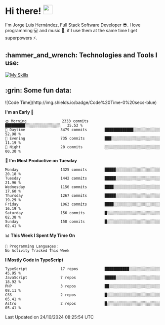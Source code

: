 <h1 align="left">
 <abc>
  <br>Hi there! <img src="https://user-images.githubusercontent.com/42378118/110234147-e3259600-7f4e-11eb-95be-0c4047144dea.gif" width="30"><br>
 </abc>
</h1>

I'm Jorge Luis Hernández, Full Stack Software Developer :sunglasses:. I love programming :computer: and music :musical_score:, if I use them at the same time I get superpowers :zap:. 


<h2 align="left">:hammer_and_wrench: Technologies and Tools I use:</h2>

[![My Skills](https://skillicons.dev/icons?i=js,ts,html,css,py,vue,react,next,nest,postgres,mysql)](https://skillicons.dev)

<h2 align="left">:grin: Some fun data:</h2>
<!--START_SECTION:waka-->
![Code Time](http://img.shields.io/badge/Code%20Time-0%20secs-blue)

**I'm an Early 🐤** 

```text
🌞 Morning                2333 commits        █████████░░░░░░░░░░░░░░░░   35.53 % 
🌆 Daytime                3479 commits        █████████████░░░░░░░░░░░░   52.98 % 
🌃 Evening                735 commits         ███░░░░░░░░░░░░░░░░░░░░░░   11.19 % 
🌙 Night                  20 commits          ░░░░░░░░░░░░░░░░░░░░░░░░░   00.30 % 
```
📅 **I'm Most Productive on Tuesday** 

```text
Monday                   1325 commits        █████░░░░░░░░░░░░░░░░░░░░   20.18 % 
Tuesday                  1442 commits        █████░░░░░░░░░░░░░░░░░░░░   21.96 % 
Wednesday                1156 commits        ████░░░░░░░░░░░░░░░░░░░░░   17.60 % 
Thursday                 1267 commits        █████░░░░░░░░░░░░░░░░░░░░   19.29 % 
Friday                   1063 commits        ████░░░░░░░░░░░░░░░░░░░░░   16.19 % 
Saturday                 156 commits         █░░░░░░░░░░░░░░░░░░░░░░░░   02.38 % 
Sunday                   158 commits         █░░░░░░░░░░░░░░░░░░░░░░░░   02.41 % 
```


📊 **This Week I Spent My Time On** 

```text
💬 Programming Languages: 
No Activity Tracked This Week
```

**I Mostly Code in TypeScript** 

```text
TypeScript               17 repos            ███████████░░░░░░░░░░░░░░   45.95 % 
JavaScript               7 repos             █████░░░░░░░░░░░░░░░░░░░░   18.92 % 
PHP                      3 repos             ██░░░░░░░░░░░░░░░░░░░░░░░   08.11 % 
CSS                      2 repos             █░░░░░░░░░░░░░░░░░░░░░░░░   05.41 % 
Astro                    2 repos             █░░░░░░░░░░░░░░░░░░░░░░░░   05.41 % 
```




 Last Updated on 24/10/2024 08:25:54 UTC
<!--END_SECTION:waka-->
